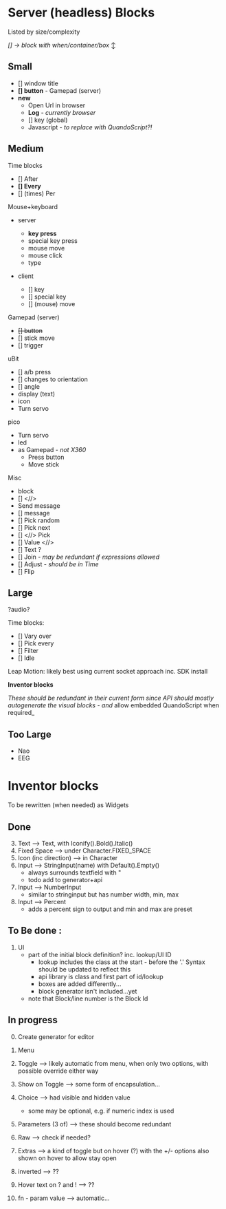 # Server (headless) Blocks

Listed by size/complexity

_[] &rarr; block with when/container/box_ &varr;

## Small

- [] window title
- **[] button** - Gamepad (server)
- **new**
  - Open Url in browser
  - **Log** - _currently browser_
  - [] key (global)
  - Javascript - _to replace with QuandoScript?!_

## Medium

Time blocks

- [] After
- **[] Every**
- [] (times) Per

Mouse+keyboard

- server
  - **key press**
  - special key press
  - mouse move
  - mouse click
  - type

- client
  - [] key
  - [] special key
  - [] (mouse) move

Gamepad (server)

- ~~[] button~~
- [] stick move
- [] trigger

uBit

- [] a/b press
- [] changes to orientation
- [] angle
- display (text)
- icon
- Turn servo

pico

- Turn servo
- led
- as Gamepad - _not X360_
  - Press button
  - Move stick

Misc

- block
- [] <//>
- Send message
- [] message
- [] Pick random
- [] Pick next
- [] <//> Pick
- [] Value <//>
- [] Text ?
- [] Join - _may be redundant if expressions allowed_
- [] Adjust - _should be in Time_
- [] Flip

## Large

?audio?

Time blocks:

- [] Vary over
- [] Pick every
- [] Filter
- [] Idle

Leap Motion: likely best using current socket approach inc. SDK install

**Inventor blocks**

_These should be redundant in their current form since API should mostly autogenerate the visual blocks - and_ allow embedded QuandoScript when required_

## Too Large

- Nao
- EEG

# Inventor blocks
To be rewritten (when needed) as Widgets

## Done

3. Text --> Text, with Iconify().Bold().Italic()
2. Fixed Space --> under Character.FIXED_SPACE
15. Icon (inc direction) --> in Character
4. Input --> StringInput(name) with Default().Empty()
    - always surrounds textfield with "
    - todo add to generator+api 
4. Input --> NumberInput
    - similar to stringinput but has number width, min, max
4. Input --> Percent
    - adds a percent sign to output and min and max are preset

## To Be done :

1. UI
    - part of the initial block definition?  inc. lookup/UI ID
      - lookup includes the class at the start - before the '.'  Syntax should be updated to reflect this
      - api library is class and first part of id/lookup
      - boxes are added differently...
      - block generator isn't included...yet
    - note that Block/line number is the Block Id

## In progress


0. Create generator for editor

5. Menu
6. Toggle --> likely automatic from menu, when only two options, with possible override either way
7. Show on Toggle --> some form of encapsulation...
8. Choice --> had visible and hidden value
    - some may be optional, e.g. if numeric index is used
9. Parameters (3 of) --> these should become redundant
10. Raw --> check if needed?
11. Extras --> a kind of toggle but on hover (?) with the +/- options also shown on hover to allow stay open
12. inverted --> ??
13. Hover text on ? and ! --> ??
14. fn - param value --> automatic...